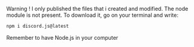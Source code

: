 Warning !
I only published the files that i created and modified.
The node module is not present.
To download it, go on your terminal and write:
```bash
npm i discord.js@latest 
```
Remember to have Node.js in your computer
